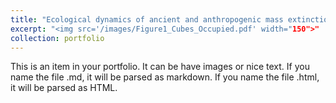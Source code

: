 ```yaml
---
title: "Ecological dynamics of ancient and anthropogenic mass extinctions"
excerpt: "<img src='/images/Figure1_Cubes_Occupied.pdf' width="150">"
collection: portfolio
---
```


This is an item in your portfolio. It can be have images or nice text. If you name the file .md, it will be parsed as markdown. If you name the file .html, it will be parsed as HTML. 
